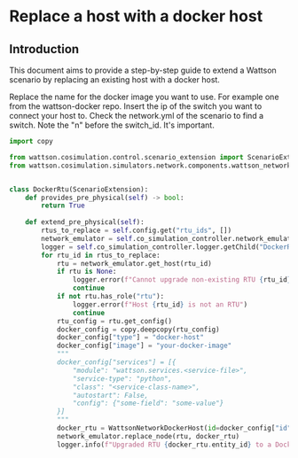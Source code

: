 # Replace a host with a docker host

## Introduction

This document aims to provide a step-by-step guide to extend a Wattson scenario by replacing an existing host with a docker host.

Replace the name for the docker image you want to use. 
For example one from the wattson-docker repo.
Insert the ip of the switch you want to connect your host to.
Check the network.yml of the scenario to find a switch.
Note the "n" before the switch\_id. 
It's important.


```python
import copy

from wattson.cosimulation.control.scenario_extension import ScenarioExtension
from wattson.cosimulation.simulators.network.components.wattson_network_docker_host import WattsonNetworkDockerHost


class DockerRtu(ScenarioExtension):
    def provides_pre_physical(self) -> bool:
        return True
    
    def extend_pre_physical(self):
        rtus_to_replace = self.config.get("rtu_ids", [])
        network_emulator = self.co_simulation_controller.network_emulator
        logger = self.co_simulation_controller.logger.getChild("DockerRTU")
        for rtu_id in rtus_to_replace:
            rtu = network_emulator.get_host(rtu_id)
            if rtu is None:
                logger.error(f"Cannot upgrade non-existing RTU {rtu_id} to a docker host")
                continue
            if not rtu.has_role("rtu"):
                logger.error(f"Host {rtu_id} is not an RTU")
                continue
            rtu_config = rtu.get_config()
            docker_config = copy.deepcopy(rtu_config)
            docker_config["type"] = "docker-host"
            docker_config["image"] = "your-docker-image"
            """
            docker_config["services"] = [{
                "module": "wattson.services.<service-file>",
                "service-type": "python",
                "class": "<service-class-name>",
                "autostart": False,
                "config": {"some-field": "some-value"}
            }]
            """
            docker_rtu = WattsonNetworkDockerHost(id=docker_config["id"], config=docker_config)
            network_emulator.replace_node(rtu, docker_rtu)
            logger.info(f"Upgraded RTU {docker_rtu.entity_id} to a Docker-based RTU")
```